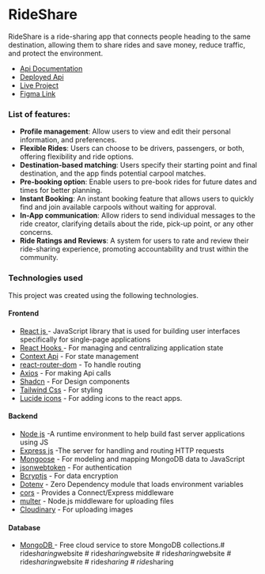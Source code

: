 # RideShare
RideShare is a ride-sharing app that connects people heading to the same destination, allowing them to share rides and save money, reduce traffic, and protect the environment.

- [Api Documentation](https://documenter.getpostman.com/view/32434659/2s9YymFjCa#e3c94f2d-c0eb-424a-982c-fc94fef0d286)
- [Deployed Api](https://rideshare-03wo.onrender.com)
- [Live Project](https://mern-rideshare.netlify.app)
- [Figma Link](https://www.figma.com/file/2n26SV0O36itVbiqIk4rT6/RideShare?type=design&node-id=0%3A1&mode=design&t=qWGHLmTUJOAHSlGL-1)


### List of features:
  - **Profile management**: Allow users to view and edit their personal information, and preferences. 
  - **Flexible Rides**: Users can choose to be drivers, passengers, or both, offering flexibility and ride options.
  - **Destination-based matching**: Users specify their starting point and final destination, and the app finds potential carpool matches.
  - **Pre-booking option**: Enable users to pre-book rides for future dates and times for better planning.
  - **Instant Booking**: An instant booking feature that allows users to quickly find and join available carpools without waiting for approval.
  - **In-App communication**: Allow riders to send individual messages to the ride creator, clarifying details about the ride, pick-up point, or any other concerns.
  - **Ride Ratings and Reviews**: A system for users to rate and review their ride-sharing experience, promoting accountability and trust within the community.


###  Technologies used

This project was created using the following technologies.

####  Frontend 

- [React js ](https://www.npmjs.com/package/react) - JavaScript library that is used for building user interfaces specifically for single-page applications
- [React Hooks  ](https://reactjs.org/docs/hooks-intro.html) - For managing and centralizing application state
- [Context Api](https://react.dev/reference/react/useContext) - For state management
- [react-router-dom](https://www.npmjs.com/package/react-router-dom) - To handle routing
- [Axios](https://www.npmjs.com/package/axios) - For making Api calls
- [Shadcn](https://ui.shadcn.com) - For Design components
- [Tailwind Css](https://tailwindcss.com/) - For styling
- [Lucide icons](https://lucide.dev/icons/) - For adding icons to the react apps.

####  Backend 

- [Node js](https://nodejs.org/en/) -A runtime environment to help build fast server applications using JS
- [Express js](https://www.npmjs.com/package/express) -The server for handling and routing HTTP requests
- [Mongoose](https://mongoosejs.com/) - For modeling and mapping MongoDB data to JavaScript
- [jsonwebtoken](https://www.npmjs.com/package/jsonwebtoken) - For authentication
- [Bcryptjs](https://www.npmjs.com/package/bcryptjs) - For data encryption
- [Dotenv](https://www.npmjs.com/package/dotenv) - Zero Dependency module that loads environment variables
- [cors](https://www.npmjs.com/package/cors) - Provides a Connect/Express middleware
- [multer](https://www.npmjs.com/package/multer) - Node.js middleware for uploading files 
- [Cloudinary](https://cloudinary.com) - For uploading images


####  Database 

 - [MongoDB ](https://www.mongodb.com/) - Free cloud service to store MongoDB collections.#   r i d e _ s h a r i n g _ w e b s i t e  
 #   r i d e _ s h a r i n g _ w e b s i t e  
 #   r i d e _ s h a r i n g _ w e b s i t e  
 #   r i d e _ s h a r i n g _ w e b s i t e  
 #   r i d e _ s h a r i n g  
 #   r i d e _ s h a r i n g  
 
